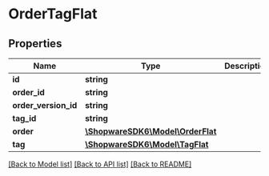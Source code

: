 # OrderTagFlat

## Properties
Name | Type | Description | Notes
------------ | ------------- | ------------- | -------------
**id** | **string** |  | [optional] 
**order_id** | **string** |  | 
**order_version_id** | **string** |  | [optional] 
**tag_id** | **string** |  | 
**order** | [**\ShopwareSDK6\Model\OrderFlat**](OrderFlat.md) |  | [optional] 
**tag** | [**\ShopwareSDK6\Model\TagFlat**](TagFlat.md) |  | [optional] 

[[Back to Model list]](../../README.md#documentation-for-models) [[Back to API list]](../../README.md#documentation-for-api-endpoints) [[Back to README]](../../README.md)

